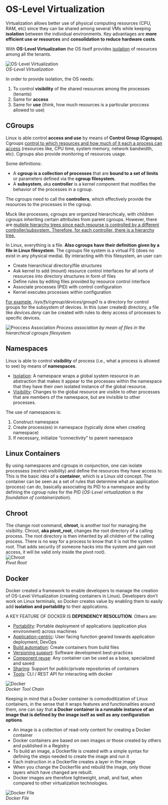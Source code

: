 # OS-Level Virtualization
Virtualization allows better use of physical computing resources (CPU, RAM, etc) since they can be shared among several VMs while keeping **isolation** between the individual environments. Key advantages are **more efficient use or resources** and **consolidation to reduce hardware costs**.

With **OS-Level Virtualization** the OS itself provides <u>isolation</u> of resources among all the tenants. 

![OS-Level Virtualization](img/06_oslevelvirt.jpg)<br>
*OS-Level Virtualization*

In order to provide isolation, the OS needs:
1. To control **visibility** of the shared resources among the processes (tenants)
2. Same for **access**
3. Same for **use** (think, how much resources is a particular proccess allowed to use)

## CGroups
Linux is able control **access and use** by means of **Control Group (Cgroups)**. Cgroups <u>control to which resources and how much of it each a process can access</u> (resources like, CPU time, system memory, network bandwidth, etc). Cgroups also provide monitoring of resources usage. 

Some definitions:
* A **cgroup is a collection of processes** that are **bound to a set of limits** or parameters defined via the **cgroup filesystem.**
* A **subsystem**, aka **controller** is a kernel component that modifies the behavior of the processes in a cgroup.

The cgroups need to call the **controllers**, which effectively provide the resources to the processes in the cgroup.

Muck like processes, cgroups are organized hierarchicaly, with children cgroups inheriting certain attributes from parent cgroups. However, there are <u>mutiple hierarchy trees since each resourse is controlled by a different controller/subsystem. Therefore, for each controller, there is a hierarchy tree.</u>

In Linux, everything is a file. **Also cgroups have their definition given by a file in Linux filesystem**. The cgroups file system is a virtual FS (does no exist in any physical media). By interacting with this filesystem, an user can:
* Create hierarchical directory/file structures
* Ask kernel to add (mount) resource control interfaces for all sorts of resources into directory structures in form of files
* Define rules by editing files provided by resource control interface
* Associate processes (PID) with control configuration
* Kernel executes processes within configuration

<u>For example,</u> */sys/fs/cgroup/devices/group0* is a directory for control groups for the subsystem of devices. In this (user created) directory, a file like *devices.deny* can be created with rules to deny access of processes to specific devices.

![Proccess Association](img/06_processassoc.jpg)
*Process association by mean of files in the hierarchical cgroups filesystem*

## Namespaces
Linux is able to control **visibility** of process (i.e., what a process is allowed to see) by means of **namespaces**.
* <u>Isolation</u>: A namespace wraps a global system resource in an abstraction that makes it appear to the processes within the namespace that they have their own isolated instance of the global resource.
* <u>Visibility</u>: Changes to the global resource are visible to other processes that are members of the namespace, but are invisible to other processes.

The use of namespaces is:
1. Construct namespace
2. Create process(es) in namespace (typically done when creating namespace)
3. If necessary, initialize “connectivity” to parent namespace

## Linux Containers
By using namespaces and cgroups in conjunction, one can isolate processess (restrict visibility) and define the resources they have access to. This is the basic idea of a **container**, which is a Linux old concept. The container can be seen as a set of rules that determine what an application (process) can do, basically associating its PID to a namespace and by defining the cgroup rules for the PID (*OS-Level virtualization is the foundation of containerization*).



## Chroot
The change root command, **chroot**, is another tool for managing the visibility. Chroot, **aka pivot_root**, changes the root directory of a calling process. The root directory is then inherited by all children of the calling process. There is no way for a process to know that it is not the system root. That adds security (if someone hacks into the system and gain root access, it will be valid only inside the pivot root).<br>
![Chroot](img/06_chroot.jpg)<br>
*Pivot Root*

## Docker
Docker created a framework to enable developers to manage the creation of OS-Level Virtualization (creating containers in Linux). Developers don't work on Linux terminals, so Docker creates value by enabling them to easily add **isolation and portability** to their applications.

A KEY FEATURE OF DOCKER IS **DEPENDENCY RESOLUTION**. Others are:
* <u>Portability</u>: Portable deployment of applications (application plus environment) across machines
* <u>Application-centric</u>: User facing function geared towards application deployment, DevOps
* <u>Build automation</u>: Create containers from build files
* <u>Versioning support</u>: Software development best-practices
* <u>Component reuse</u>: Any container can be used as a base, specialized and saved
* <u>Sharing</u>: Support for public/private repositories of containers
* <u>Tools</u>: CLI / REST API for interacting with docker

![Docker](img/06_docker.jpg)<br>
*Docker Tool Chain*

Keeping in mind that a Docker container is comododitization of Linux containers, in the sense that it wraps features and functionalities around them, one can say that **a Docker container is a runnable instance of an image that is defined by the image iself as well as any configuration options**.

* An image is a collection of read-only content for creating a Docker container
* Docker containers are based on own images or those created by others and published in a Registry
* To build an image, a Dockerfile is created with a simple syntax for defining the steps needed to create the image and run it
* Each instruction in a Dockerfile creates a layer in the image
* When you change the Dockerfile and rebuild the image, only those layers which have changed are rebuilt.
* Docker images are therefore lightweight, small, and fast, when compared to other virtualization technologies.

![Docker FIle](img/06_dockerfile.jpg)<br>
*Docker File*


